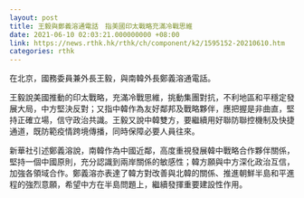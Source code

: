 ```yaml
---
layout: post
title: 王毅與鄭義溶通電話　指美國印太戰略充滿冷戰思維
date: 2021-06-10 02:03:21.000000000 +08:00
link: https://news.rthk.hk/rthk/ch/component/k2/1595152-20210610.htm
categories: rthk
---
```


在北京，國務委員兼外長王毅，與南韓外長鄭義溶通電話。

王毅說美國推動的印太戰略，充滿冷戰思維，挑動集團對抗，不利地區和平穩定發展大局，中方堅決反對；又指中韓作為友好鄰邦及戰略夥伴，應把握是非曲直，堅持正確立場，信守政治共識。王毅又說中韓雙方，要繼續用好聯防聯控機制及快捷通道，既防範疫情跨境傳播，同時保障必要人員往來。

新華社引述鄭義溶說，南韓作為中國近鄰，高度重視發展韓中戰略合作夥伴關係，堅持一個中國原則，充分認識到兩岸關係的敏感性；韓方願與中方深化政治互信，加強各領域合作。鄭義溶亦表達了韓方對改善與北韓的關係、推進朝鮮半島和平進程的強烈意願，希望中方在半島問題上，繼續發揮重要建設性作用。
